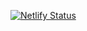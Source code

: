 [![Netlify Status](https://api.netlify.com/api/v1/badges/2319df40-04cd-46f5-b6fa-26e18eb20679/deploy-status)](https://app.netlify.com/sites/plaidshirtakos/deploys)
